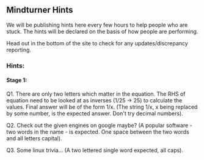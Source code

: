 ## Mindturner Hints

We will be publishing hints here every few hours to help people who are stuck. The hints will be declared on the basis of how people are performing. 

Head out in the bottom of the site to check for any updates/discrepancy reporting.

### Hints:

#### Stage 1:

Q1. There are only two letters which matter in the equation. The RHS of equation need to be looked at as inverses (1/25 -> 25) to calculate the values. Final answer will be of the form 1/x. (The string 1/x, x being replaced by some number, is the expected answer. Don't try decimal numbers).

Q2. Check out the given engines on google maybe? (A popular software - two words in the name - is expected. One space between the two words and all letters capital).

Q3. Some linux trivia... (A two lettered single word expected, all caps).
